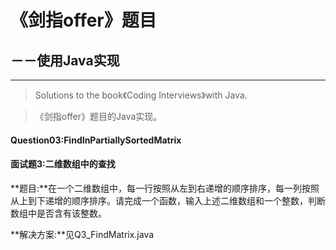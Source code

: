 # 《剑指offer》题目
## －－使用Java实现
***
> Solutions to the book《Coding Interviews》with Java.

>《剑指offer》题目的Java实现。

#### Question03:FindInPartiallySortedMatrix
#### 面试题3:二维数组中的查找
**题目:**在一个二维数组中，每一行按照从左到右递增的顺序排序，每一列按照从上到下递增的顺序排序。请完成一个函数，输入上述二维数组和一个整数，判断数组中是否含有该整数。

**解决方案:**见Q3_FindMatrix.java